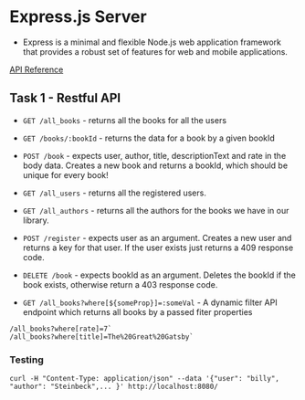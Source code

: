 # Express.js Server

* Express is a minimal and flexible Node.js web application framework that provides a robust set of features for web and mobile applications.

[API Reference](http://expressjs.com/api.html)


## Task 1 - Restful API

* `GET /all_books` - returns all the books for all the users
* `GET /books/:bookId` - returns the data for a book by a given bookId
* `POST /book` - expects user, author, title, descriptionText and rate in the body data. Creates a new book and returns a bookId, which should be unique for every book!
* `GET /all_users` - returns all the registered users.
* `GET /all_authors` - returns all the authors for the books we have in our library.
* `POST /register` - expects user as an argument. Creates a new user and returns a key for that user. If the user  exists just returns a 409 response code.
* `DELETE /book` - expects bookId as an argument. Deletes the bookId if the book exists, otherwise return a 403 response code.

* `GET /all_books?where[${someProp}]=:someVal` - A dynamic filter API endpoint which returns all books by a passed fiter properties
```
/all_books?where[rate]=7`
/all_books?where[title]=The%20Great%20Gatsby`
```

### Testing
```
curl -H "Content-Type: application/json" --data '{"user": "billy", "author": "Steinbeck",... }' http://localhost:8080/
```